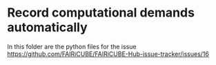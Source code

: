 # Record computational demands automatically
In this folder are the python files for the issue https://github.com/FAIRiCUBE/FAIRiCUBE-Hub-issue-tracker/issues/16
